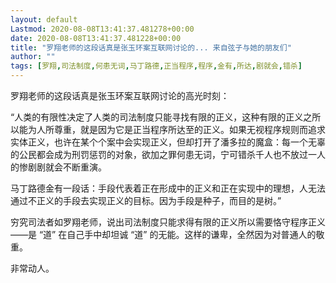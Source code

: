 ```yaml
---
layout: default
Lastmod: 2020-08-08T13:41:37.481278+00:00
date: 2020-08-08T13:41:37.481228+00:00
title: "罗翔老师的这段话真是张玉环案互联网讨论的... 来自弦子与她的朋友们"
author: ""
tags: [罗翔,司法制度,何患无词,马丁路德,正当程序,程序,金有,所达,剧就会,错杀]
---
```


罗翔老师的这段话真是张玉环案互联网讨论的高光时刻：

“人类的有限性决定了人类的司法制度只能寻找有限的正义，这种有限的正义之所以能为人所尊重，就是因为它是正当程序所达至的正义。如果无视程序规则而追求实体正义，也许在某个个案中会实现正义，但却打开了潘多拉的魔盒：每一个无辜的公民都会成为刑罚惩罚的对象，欲加之罪何患无词，宁可错杀千人也不放过一人的惨剧剧就会不断重演。

马丁路德金有一段话：手段代表着正在形成中的正义和正在实现中的理想，人无法通过不正义的手段去实现正义的目标。因为手段是种子，而目的是树。”

穷究司法者如罗翔老师，说出司法制度只能求得有限的正义所以需要恪守程序正义——是 “道” 在自己手中却坦诚 “道” 的无能。这样的谦卑，全然因为对普通人的敬重。

非常动人。


